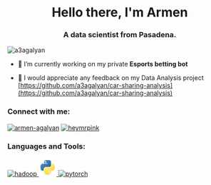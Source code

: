 <h1 align="center">Hello there, I'm Armen</h1>
<h3 align="center">A data scientist from Pasadena.</h3>

<p align="left"> <img src="https://komarev.com/ghpvc/?username=a3agalyan&label=Profile%20views&color=0e75b6&style=flat" alt="a3agalyan" /> </p>

- 🔭 I’m currently working on my private **Esports betting bot**

- 👯 I would appreciate any feedback on my Data Analysis project [https://github.com/a3agalyan/car-sharing-analysis](https://github.com/a3agalyan/car-sharing-analysis)

<h3 align="left">Connect with me:</h3>
<p align="left">
<a href="https://linkedin.com/in/armen-agalyan" target="blank"><img align="center" src="https://raw.githubusercontent.com/rahuldkjain/github-profile-readme-generator/master/src/images/icons/Social/linked-in-alt.svg" alt="armen-agalyan" height="30" width="40" /></a>
<a href="https://kaggle.com/heymrpink" target="blank"><img align="center" src="https://raw.githubusercontent.com/rahuldkjain/github-profile-readme-generator/master/src/images/icons/Social/kaggle.svg" alt="heymrpink" height="30" width="40" /></a>
</p>

<h3 align="left">Languages and Tools:</h3>
<p align="left"> <a href="https://hadoop.apache.org/" target="_blank" rel="noreferrer"> <img src="https://www.vectorlogo.zone/logos/apache_hadoop/apache_hadoop-icon.svg" alt="hadoop" width="40" height="40"/> </a> <a href="https://www.python.org" target="_blank" rel="noreferrer"> <img src="https://raw.githubusercontent.com/devicons/devicon/master/icons/python/python-original.svg" alt="python" width="40" height="40"/> </a> <a href="https://pytorch.org/" target="_blank" rel="noreferrer"> <img src="https://www.vectorlogo.zone/logos/pytorch/pytorch-icon.svg" alt="pytorch" width="40" height="40"/> </a> </p>

